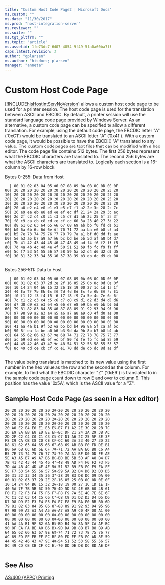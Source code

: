 ```yaml
---
title: "Custom Host Code Page2 | Microsoft Docs"
ms.custom: ""
ms.date: "11/30/2017"
ms.prod: "host-integration-server"
ms.reviewer: ""
ms.suite: ""
ms.tgt_pltfrm: ""
ms.topic: "article"
ms.assetid: 1fe73dc7-6d07-4854-9f49-5fa0a60ba7f5
caps.latest.revision: 3
author: "gplarsen"
ms.author: "hisdocs; plarsen"
manager: "anneta"
---
```

# Custom Host Code Page
[!INCLUDE[hisHostIntServNoVersion](../includes/hishostintservnoversion-md.md)] allows a custom host code page to be used for a printer session. The host code page is used for the translation between ASCII and EBCDIC. By default, a printer session will use the standard language code page provided by Windows Server. As an alternative, a custom code page can be specified to allow a different translation. For example, using the default code page, the EBCDIC letter "A" ('0xC1') would be translated to an ASCII letter "A" ('0x41'). With a custom code page, it would be possible to have the EBCDIC "A" translated to any value. The custom code pages are text files that can be modified with a hex editor. The code page file contains 512 bytes. The first 256 bytes represent what the EBCDIC characters are translated to. The second 256 bytes are what the ASCII characters are translated to. Logically each section is a 16-column by 16-row block.  
  
 Bytes 0-255: Data from Host  
  
```  
  | 00 01 02 03 04 05 06 07 08 09 0A 0B 0C 0D 0E 0F  
00| 20 20 20 20 20 20 20 20 20 20 20 20 20 20 20 20  
10| 20 20 20 20 20 20 20 20 20 20 20 20 20 20 20 20  
20| 20 20 20 20 20 20 20 20 20 20 20 20 20 20 20 20  
30| 20 20 20 20 20 20 20 20 20 20 20 20 20 20 20 20  
40| 20 a0 e2 e4 e0 e1 e3 e5 e7 f1 a2 2e 3c 28 2b 7c  
50| 26 e9 ea eb e8 ed ee ef ec df 21 24 2a 29 3b ac  
60| 2d 2f c2 c4 c0 c1 c3 c5 c7 d1 a6 2c 25 5f 3e 3f  
70| f8 c9 ca cb c8 cd ce cf cc 60 3a 23 40 27 3d 22  
80| d8 61 62 63 64 65 66 67 68 69 ab bb f0 fd de b1  
90| b0 6a 6b 6c 6d 6e 6f 70 71 72 aa ba e6 b8 c6 a4  
a0| b5 7e 73 74 75 76 77 78 79 7a a1 bf d0 dd fe ae  
b0| 5e a3 a5 b7 a9 a7 b6 bc bd be 5b 5d af a8 b4 d7  
c0| 7b 41 42 43 44 45 46 47 48 49 ad f4 f6 f2 f3 f5  
d0| 7d 4a 4b 4c 4d 4e 4f 50 51 52 b9 fb fc f9 fa ff  
e0| 5c f7 53 54 55 56 57 58 59 5a b2 d4 d6 d2 d3 d5  
f0| 30 31 32 33 34 35 36 37 38 39 b3 db dc d9 da 00  
  
```  
  
 Bytes 256-511: Data to Host  
  
```  
  | 00 01 02 03 04 05 06 07 08 09 0A 0B 0C 0D 0E 0F  
00| 00 01 02 03 37 2d 2e 2f 16 05 25 0b 0c 0d 0e 0f  
10| 10 14 24 04 b6 15 32 26 18 19 00 27 1c 1d 1e 1f  
20| 40 5a 7f 7b 5b 6c 50 7d 4d 5d 5c 4e 6b 60 4b 61  
30| f0 f1 f2 f3 f4 f5 f6 f7 f8 f9 7a 5e 4c 7e 6e 6f  
40| 7c c1 c2 c3 c4 c5 c6 c7 c8 c9 d1 d2 d3 d4 d5 d6  
50| d7 d8 d9 e2 e3 e4 e5 e6 e7 e8 e9 ba e0 bb b0 6d  
60| 79 81 82 83 84 85 86 87 88 89 91 92 93 94 95 96  
70| 97 98 99 a2 a3 a4 a5 a6 a7 a8 a9 c0 4f d0 a1 00  
80| 00 00 00 00 00 00 00 00 00 00 00 00 00 00 00 00  
90| 00 00 00 00 00 00 00 00 00 00 00 00 00 00 00 00  
a0| 41 aa 4a b1 9f b2 6a b5 bd b4 9a 8a 5f ca af bc  
b0| 90 8f ea fa be a0 b6 b3 9d da 9b 8b b7 b8 b9 ab  
c0| 64 65 62 66 63 67 9e 68 74 71 72 73 78 75 76 77  
d0| ac 69 ed ee eb ef ec bf 80 fd fe fb fc ad 8e 59  
e0| 44 45 42 46 43 47 9c 48 54 51 52 53 58 55 56 57  
f0| 8c 49 cd ce cb cf cc e1 70 dd de db dc 8d ae df  
  
```  
  
 The value being translated is matched to its new value using the first number in the hex value as the row and the second as the column. For example, to find what the EBCDIC character "Z" ('0xE9') is translated to in the sample code page count down to row E and over to column 9. This position has the value '0x5A', which is the ASCII value for a "Z".  
  
## Sample Host Code Page (as seen in a Hex editor)  
  
```  
20 20 20 20 20 20 20 20-20 20 20 20 20 20 20 20  
20 20 20 20 20 20 20 20-20 20 20 20 20 20 20 20  
20 20 20 20 20 20 20 20-20 20 20 20 20 20 20 20  
20 20 20 20 20 20 20 20-20 20 20 20 20 20 20 20  
20 A0 E2 E4 E0 E1 E3 E5-E7 F1 A2 2E 3C 28 2B 7C  
26 E9 EA EB E8 ED EE EF-EC DF 21 24 2A 29 3B AC  
2D 2F C2 C4 C0 C1 C3 C5-C7 D1 A6 2C 25 5F 3E 3F  
F8 C9 CA CB C8 CD CE CF-CC 60 3A 23 40 27 3D 22  
D8 61 62 63 64 65 66 67-68 69 AB BB F0 FD DE B1  
B0 6A 6B 6C 6D 6E 6F 70-71 72 AA BA E6 B8 C6 A4  
B5 7E 73 74 75 76 77 78-79 7A A1 BF D0 DD FE AE  
5E A3 A5 B7 A9 A7 B6 BC-BD BE 5B 5D AF A8 B4 D7  
7B 41 42 43 44 45 46 47-48 49 AD F4 F6 F2 F3 F5  
7D 4A 4B 4C 4D 4E 4F 50-51 52 B9 FB FC F9 FA FF  
5C F7 53 54 55 56 57 58-59 5A B2 D4 D6 D2 D3 D5  
30 31 32 33 34 35 36 37-38 39 B3 DB DC D9 DA 00  
00 01 02 03 37 2D 2E 2F-16 05 25 0B 0C 0D 0E 0F  
10 14 24 04 B6 15 32 26-18 19 00 27 1C 1D 1E 1F  
40 5A 7F 7B 5B 6C 50 7D-4D 5D 5C 4E 6B 60 4B 61  
F0 F1 F2 F3 F4 F5 F6 F7-F8 F9 7A 5E 4C 7E 6E 6F  
7C C1 C2 C3 C4 C5 C6 C7-C8 C9 D1 D2 D3 D4 D5 D6  
D7 D8 D9 E2 E3 E4 E5 E6-E7 E8 E9 BA E0 BB B0 6D  
79 81 82 83 84 85 86 87-88 89 91 92 93 94 95 96  
97 98 99 A2 A3 A4 A5 A6-A7 A8 A9 C0 4F D0 A1 00  
00 00 00 00 00 00 00 00-00 00 00 00 00 00 00 00  
00 00 00 00 00 00 00 00-00 00 00 00 00 00 00 00  
41 AA 4A B1 9F B2 6A B5-BD B4 9A 8A 5F CA AF BC  
90 8F EA FA BE A0 B6 B3-9D DA 9B 8B B7 B8 B9 AB  
64 65 62 66 63 67 9E 68-74 71 72 73 78 75 76 77  
AC 69 ED EE EB EF EC BF-80 FD FE FB FC AD 8E 59  
44 45 42 46 43 47 9C 48-54 51 52 53 58 55 56 57  
8C 49 CD CE CB CF CC E1-70 DD DE DB DC 8D AE DF  
  
```  
  
## See Also  
 [AS/400 (APPC) Printing](../core/as-400-appc-printing1.md)